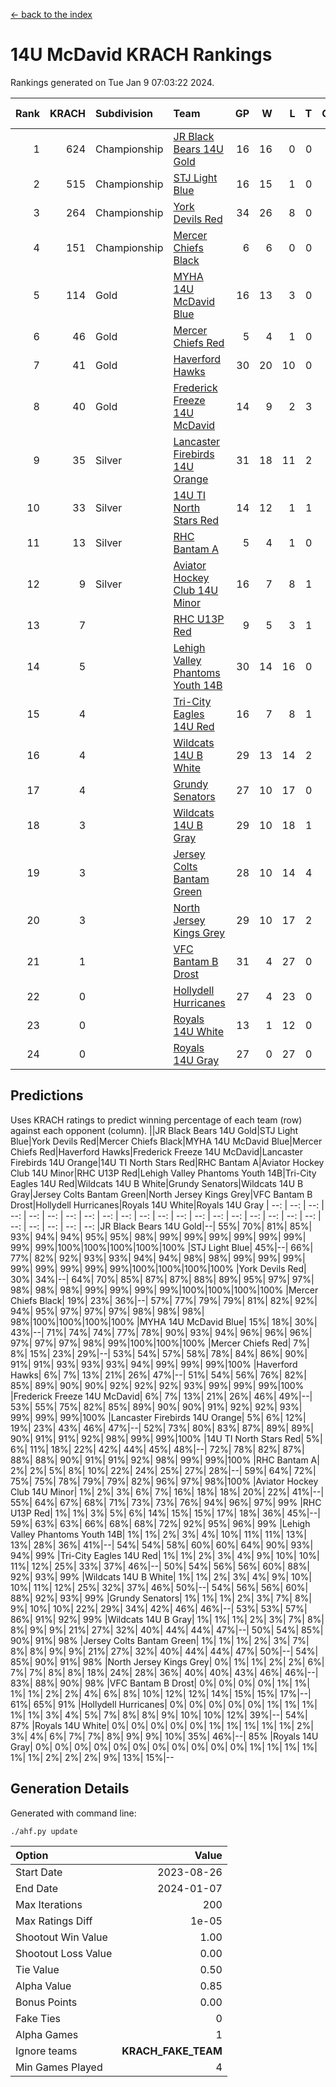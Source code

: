 [<- back to the index](readme.md)
# 14U McDavid KRACH Rankings
Rankings generated on Tue Jan  9 07:03:22 2024.

Rank|KRACH|Subdivision|Team|GP|W|L|T|OTW|OTL|SoS|Exp Wins|Win Diff
---:|---:|:---|:---|---:|---:|---:|---:|---:|---:|---:|---:|---:
1|624|Championship|[JR Black Bears 14U Gold](https://gamesheetstats.com/seasons/3659/teams/140633/schedule)|16|16|0|0|1|0|7|16.8|-0.0
2|515|Championship|[STJ Light Blue](https://gamesheetstats.com/seasons/3659/teams/140639/schedule)|16|15|1|0|0|0|46|15.9|0.0
3|264|Championship|[York Devils Red](https://gamesheetstats.com/seasons/3659/teams/140644/schedule)|34|26|8|0|0|0|370|26.9|0.0
4|151|Championship|[Mercer Chiefs Black](https://gamesheetstats.com/seasons/3659/teams/140605/schedule)|6|6|0|0|0|0|3|6.9|0.0
5|114|Gold|[MYHA 14U McDavid Blue](https://gamesheetstats.com/seasons/3659/teams/140636/schedule)|16|13|3|0|0|0|46|13.9|0.0
6|46|Gold|[Mercer Chiefs Red](https://gamesheetstats.com/seasons/3659/teams/140606/schedule)|5|4|1|0|0|0|46|4.9|0.0
7|41|Gold|[Haverford Hawks](https://gamesheetstats.com/seasons/3659/teams/140630/schedule)|30|20|10|0|0|0|97|20.9|0.0
8|40|Gold|[Frederick Freeze 14U McDavid](https://gamesheetstats.com/seasons/3659/teams/140628/schedule)|14|9|2|3|0|0|44|11.4|0.0
9|35|Silver|[Lancaster Firebirds 14U Orange](https://gamesheetstats.com/seasons/3659/teams/140634/schedule)|31|18|11|2|0|0|104|19.9|0.0
10|33|Silver|[14U TI North Stars Red](https://gamesheetstats.com/seasons/3659/teams/140626/schedule)|14|12|1|1|0|0|6|13.4|0.0
11|13|Silver|[RHC Bantam A](https://gamesheetstats.com/seasons/3659/teams/140618/schedule)|5|4|1|0|0|0|3|4.9|0.0
12|9|Silver|[Aviator Hockey Club 14U Minor](https://gamesheetstats.com/seasons/3659/teams/140627/schedule)|16|7|8|1|0|0|121|8.4|0.0
13|7||[RHC U13P Red](https://gamesheetstats.com/seasons/3659/teams/140619/schedule)|9|5|3|1|1|0|29|6.4|0.0
14|5||[Lehigh Valley Phantoms Youth 14B](https://gamesheetstats.com/seasons/3659/teams/140635/schedule)|30|14|16|0|1|1|59|14.9|0.0
15|4||[Tri-City Eagles 14U Red](https://gamesheetstats.com/seasons/3659/teams/140640/schedule)|16|7|8|1|1|0|56|8.4|0.0
16|4||[Wildcats 14U B White](https://gamesheetstats.com/seasons/3659/teams/140643/schedule)|29|13|14|2|1|1|43|14.9|0.0
17|4||[Grundy Senators](https://gamesheetstats.com/seasons/3659/teams/140629/schedule)|27|10|17|0|0|1|130|10.9|0.0
18|3||[Wildcats 14U B Gray](https://gamesheetstats.com/seasons/3659/teams/140642/schedule)|29|10|18|1|0|0|43|11.4|0.0
19|3||[Jersey Colts Bantam Green](https://gamesheetstats.com/seasons/3659/teams/140632/schedule)|28|10|14|4|1|0|27|12.9|0.0
20|3||[North Jersey Kings Grey](https://gamesheetstats.com/seasons/3659/teams/140637/schedule)|29|10|17|2|1|1|31|11.9|0.0
21|1||[VFC Bantam B Drost](https://gamesheetstats.com/seasons/3659/teams/140641/schedule)|31|4|27|0|0|2|130|4.9|0.0
22|0||[Hollydell Hurricanes](https://gamesheetstats.com/seasons/3659/teams/140631/schedule)|27|4|23|0|0|0|24|4.9|0.0
23|0||[Royals 14U White](https://gamesheetstats.com/seasons/3659/teams/140620/schedule)|13|1|12|0|0|1|92|1.9|0.0
24|0||[Royals 14U Gray](https://gamesheetstats.com/seasons/3659/teams/140638/schedule)|27|0|27|0|0|0|78|0.9|0.0

## Predictions
Uses KRACH ratings to predict winning percentage of each team (row) against each opponent (column).
||JR Black Bears 14U Gold|STJ Light Blue|York Devils Red|Mercer Chiefs Black|MYHA 14U McDavid Blue|Mercer Chiefs Red|Haverford Hawks|Frederick Freeze 14U McDavid|Lancaster Firebirds 14U Orange|14U TI North Stars Red|RHC Bantam A|Aviator Hockey Club 14U Minor|RHC U13P Red|Lehigh Valley Phantoms Youth 14B|Tri-City Eagles 14U Red|Wildcats 14U B White|Grundy Senators|Wildcats 14U B Gray|Jersey Colts Bantam Green|North Jersey Kings Grey|VFC Bantam B Drost|Hollydell Hurricanes|Royals 14U White|Royals 14U Gray
| --: | --: | --: | --: | --: | --: | --: | --: | --: | --: | --: | --: | --: | --: | --: | --: | --: | --: | --: | --: | --: | --: | --: | --: | --: 
|JR Black Bears 14U Gold|--| 55%| 70%| 81%| 85%| 93%| 94%| 94%| 95%| 95%| 98%| 99%| 99%| 99%| 99%| 99%| 99%| 99%| 99%|100%|100%|100%|100%|100%
|STJ Light Blue| 45%|--| 66%| 77%| 82%| 92%| 93%| 93%| 94%| 94%| 98%| 98%| 99%| 99%| 99%| 99%| 99%| 99%| 99%| 99%|100%|100%|100%|100%
|York Devils Red| 30%| 34%|--| 64%| 70%| 85%| 87%| 87%| 88%| 89%| 95%| 97%| 97%| 98%| 98%| 98%| 99%| 99%| 99%| 99%|100%|100%|100%|100%
|Mercer Chiefs Black| 19%| 23%| 36%|--| 57%| 77%| 79%| 79%| 81%| 82%| 92%| 94%| 95%| 97%| 97%| 97%| 98%| 98%| 98%| 98%|100%|100%|100%|100%
|MYHA 14U McDavid Blue| 15%| 18%| 30%| 43%|--| 71%| 74%| 74%| 77%| 78%| 90%| 93%| 94%| 96%| 96%| 96%| 97%| 97%| 97%| 98%| 99%|100%|100%|100%
|Mercer Chiefs Red|  7%|  8%| 15%| 23%| 29%|--| 53%| 54%| 57%| 58%| 78%| 84%| 86%| 90%| 91%| 91%| 93%| 93%| 93%| 94%| 99%| 99%| 99%|100%
|Haverford Hawks|  6%|  7%| 13%| 21%| 26%| 47%|--| 51%| 54%| 56%| 76%| 82%| 85%| 89%| 90%| 90%| 92%| 92%| 92%| 93%| 99%| 99%| 99%|100%
|Frederick Freeze 14U McDavid|  6%|  7%| 13%| 21%| 26%| 46%| 49%|--| 53%| 55%| 75%| 82%| 85%| 89%| 90%| 90%| 91%| 92%| 92%| 93%| 99%| 99%| 99%|100%
|Lancaster Firebirds 14U Orange|  5%|  6%| 12%| 19%| 23%| 43%| 46%| 47%|--| 52%| 73%| 80%| 83%| 87%| 89%| 89%| 90%| 91%| 91%| 92%| 98%| 99%| 99%|100%
|14U TI North Stars Red|  5%|  6%| 11%| 18%| 22%| 42%| 44%| 45%| 48%|--| 72%| 78%| 82%| 87%| 88%| 88%| 90%| 91%| 91%| 92%| 98%| 99%| 99%|100%
|RHC Bantam A|  2%|  2%|  5%|  8%| 10%| 22%| 24%| 25%| 27%| 28%|--| 59%| 64%| 72%| 75%| 75%| 78%| 79%| 79%| 82%| 96%| 97%| 98%|100%
|Aviator Hockey Club 14U Minor|  1%|  2%|  3%|  6%|  7%| 16%| 18%| 18%| 20%| 22%| 41%|--| 55%| 64%| 67%| 68%| 71%| 73%| 73%| 76%| 94%| 96%| 97%| 99%
|RHC U13P Red|  1%|  1%|  3%|  5%|  6%| 14%| 15%| 15%| 17%| 18%| 36%| 45%|--| 59%| 63%| 63%| 66%| 68%| 68%| 72%| 92%| 95%| 96%| 99%
|Lehigh Valley Phantoms Youth 14B|  1%|  1%|  2%|  3%|  4%| 10%| 11%| 11%| 13%| 13%| 28%| 36%| 41%|--| 54%| 54%| 58%| 60%| 60%| 64%| 90%| 93%| 94%| 99%
|Tri-City Eagles 14U Red|  1%|  1%|  2%|  3%|  4%|  9%| 10%| 10%| 11%| 12%| 25%| 33%| 37%| 46%|--| 50%| 54%| 56%| 56%| 60%| 88%| 92%| 93%| 99%
|Wildcats 14U B White|  1%|  1%|  2%|  3%|  4%|  9%| 10%| 10%| 11%| 12%| 25%| 32%| 37%| 46%| 50%|--| 54%| 56%| 56%| 60%| 88%| 92%| 93%| 99%
|Grundy Senators|  1%|  1%|  1%|  2%|  3%|  7%|  8%|  9%| 10%| 10%| 22%| 29%| 34%| 42%| 46%| 46%|--| 53%| 53%| 57%| 86%| 91%| 92%| 99%
|Wildcats 14U B Gray|  1%|  1%|  1%|  2%|  3%|  7%|  8%|  8%|  9%|  9%| 21%| 27%| 32%| 40%| 44%| 44%| 47%|--| 50%| 54%| 85%| 90%| 91%| 98%
|Jersey Colts Bantam Green|  1%|  1%|  1%|  2%|  3%|  7%|  8%|  8%|  9%|  9%| 21%| 27%| 32%| 40%| 44%| 44%| 47%| 50%|--| 54%| 85%| 90%| 91%| 98%
|North Jersey Kings Grey|  0%|  1%|  1%|  2%|  2%|  6%|  7%|  7%|  8%|  8%| 18%| 24%| 28%| 36%| 40%| 40%| 43%| 46%| 46%|--| 83%| 88%| 90%| 98%
|VFC Bantam B Drost|  0%|  0%|  0%|  0%|  1%|  1%|  1%|  1%|  2%|  2%|  4%|  6%|  8%| 10%| 12%| 12%| 14%| 15%| 15%| 17%|--| 61%| 65%| 91%
|Hollydell Hurricanes|  0%|  0%|  0%|  0%|  0%|  1%|  1%|  1%|  1%|  1%|  3%|  4%|  5%|  7%|  8%|  8%|  9%| 10%| 10%| 12%| 39%|--| 54%| 87%
|Royals 14U White|  0%|  0%|  0%|  0%|  0%|  1%|  1%|  1%|  1%|  1%|  2%|  3%|  4%|  6%|  7%|  7%|  8%|  9%|  9%| 10%| 35%| 46%|--| 85%
|Royals 14U Gray|  0%|  0%|  0%|  0%|  0%|  0%|  0%|  0%|  0%|  0%|  0%|  1%|  1%|  1%|  1%|  1%|  1%|  2%|  2%|  2%|  9%| 13%| 15%|--

## Generation Details

Generated with command line:
```
./ahf.py update
```

| Option | Value |
| :----- | ----: |
| Start Date | 2023-08-26 |
| End Date | 2024-01-07 |
| Max Iterations | 200 |
| Max Ratings Diff | 1e-05 |
| Shootout Win Value | 1.00 |
| Shootout Loss Value | 0.00 |
| Tie Value | 0.50 |
| Alpha Value | 0.85 |
| Bonus Points | 0.00 |
| Fake Ties | 0 |
| Alpha Games | 1 |
| Ignore teams | __KRACH_FAKE_TEAM__ |
| Min Games Played | 4 |

